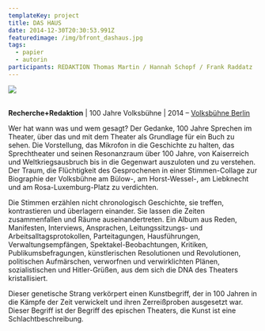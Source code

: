 ```yaml
---
templateKey: project
title: DAS HAUS
date: 2014-12-30T20:30:53.991Z
featuredimage: /img/bfront_dashaus.jpg
tags:
  - papier
  - autorin
participants: REDAKTION Thomas Martin / Hannah Schopf / Frank Raddatz
---
```

![](/img/das-haus.jpg)

\
**Recherche+Redaktion** | 100 Jahre Volksbühne | 2014 – [Volksbühne Berlin](https://www.volksbuehne.adk.de/deutsch/100_jahre/ein_buch/index.html)

Wer hat wann was und wem gesagt? Der Gedanke, 100 Jahre Sprechen im Theater, über das und mit dem Theater als Grundlage für ein Buch zu sehen. Die Vorstellung, das Mikrofon in die Geschichte zu halten, das Sprechtheater und seinen Resonanzraum über 100 Jahre, von Kaiserreich und Weltkriegsausbruch bis in die Gegenwart auszuloten und zu verstehen. Der Traum, die Flüchtigkeit des Gesprochenen in einer Stimmen-Collage zur Biographie der Volksbühne am Bülow-, am Horst-Wessel-, am Liebknecht und am Rosa-Luxemburg-Platz zu verdichten. 

Die Stimmen erzählen nicht chronologisch Geschichte, sie treffen, kontrastieren und überlagern einander. Sie lassen die Zeiten zusammenfallen und Räume auseinandertreten. Ein Album aus Reden, Manifesten, Interviews, Ansprachen, Leitungssitzungs- und Arbeitsalltagsprotokollen, Parteitagungen, Hausführungen, Verwaltungsempfängen, Spektakel-Beobachtungen, Kritiken, Publikumsbefragungen, künstlerischen Resolutionen und Revolutionen, politischen Aufmärschen, verworfnen und verwirklichten Plänen, sozialistischen und Hitler-Grüßen, aus dem sich die DNA des Theaters kristallisiert. 

Dieser genetische Strang verkörpert einen Kunstbegriff, der in 100 Jahren in die Kämpfe der Zeit verwickelt und ihren Zerreißproben ausgesetzt war. Dieser Begriff ist der Begriff des epischen Theaters, die Kunst ist eine Schlachtbeschreibung.
